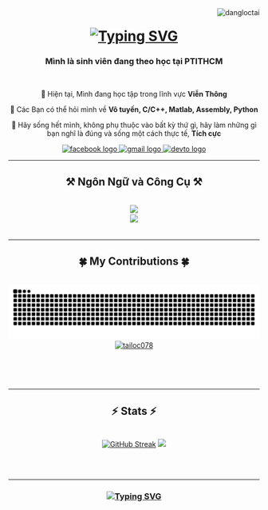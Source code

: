 <img align="right" src="https://komarev.com/ghpvc/?username=tailoc078&label=Profile%20views&color=0e75b6&style=flat" alt="dangloctai" />

<h1 align="center">
    <a href="https://git.io/typing-svg"><img src="http://readme-typing-svg.herokuapp.com?font=Righteous&size=35&pause=500&center=true&vCenter=true&width=500&height=70&lines=Xin+ch%C3%A0o!+%F0%9F%91%8B;M%C3%ACnh+t%C3%AAn+l%C3%A0+%C4%90%E1%BA%B7ng+L%E1%BB%99c+T%C3%A0i!" alt="Typing SVG" /></a>
</h1>

<h3 align="center">Mình là sinh viên đang theo học tại PTITHCM </h3>

<br/>

<div align="center">

  📘 Hiện tại, Mình đang học tập trong lĩnh vực **Viễn Thông**
  
  📘 Các Bạn có thể hỏi mình về **Vô tuyến, C/C++, Matlab, Assembly, Python**

  🥇 Hãy sống hết mình, không phụ thuộc vào bất kỳ thứ gì, hãy làm những gì bạn nghĩ là đúng và sống một cách thực tế, **Tích cực**

 </div>

<div align="center">
  <a href="https://fb.com/profile.php?id=100024047940295">
    <img src="https://img.shields.io/static/v1?message=Facebook&logo=facebook&label=&color=1877F2&logoColor=white&labelColor=&style=for-the-badge" height="35" alt="facebook logo"  />
  </a>
  <a href="mailto:tailoc2072004@gmail.com">
    <img src="https://img.shields.io/static/v1?message=Gmail&logo=gmail&label=&color=D14836&logoColor=white&labelColor=&style=for-the-badge" height="35" alt="gmail logo"  />
  </a>
  <a href="https://dev.to/tailoc078">
    <img src="https://img.shields.io/static/v1?message=dev.to&logo=dev.to&label=&color=0A0A0A&logoColor=white&labelColor=&style=for-the-badge" height="35" alt="devto logo"  />
  </a>
  
</div>

 <hr/>

<h2 align="center">⚒️ Ngôn Ngữ và Công Cụ ⚒️</h2>
<br/>
<div align="center">
  <a href="https://skillicons.dev">
    <img src="https://skillicons.dev/icons?i=htmx,c,cpp,matlab,py" /><br>
    <img src="https://skillicons.dev/icons?i=replit,vscode,git,github,cloudflare" />
  </a>
</div>

<br/>
<hr/>

<div align="center">
  <h2>🍀 My Contributions 🍀</h2>
  <br>
  <img alt="Snake animation" src="https://raw.githubusercontent.com/tailoc078/tailoc078/output/github-contribution-grid-snake.svg" /><br>
  <a href="https://github.com/ryo-ma/github-profile-trophy"><img src="https://github-profile-trophy.vercel.app/?username=tailoc078" alt="tailoc078" /></a>

  <br/><br/><br/>
</div>

<hr/>

<h2 align="center">⚡ Stats ⚡</h2>
<br>
<div align=center>
  <a href="https://git.io/streak-stats"><img src="https://streak-stats.demolab.com?user=Tailoc078&theme=react&hide_border=true&border_radius=10&card_width=390" alt="GitHub Streak" /></a>
  <img height="193" src="https://i.pinimg.com/originals/f0/f0/d9/f0f0d932d6e39c7af5aa305cbd8da735.gif"  />
</div>

<br/><br/>
<hr/>

<h3 align="center">
<a href="https://git.io/typing-svg"><img src="http://readme-typing-svg.herokuapp.com?font=Righteous&weight=200&size=28&duration=3002&pause=500&color=C07383C0&center=true&vCenter=true&random=true&width=500&height=70&lines=C%E1%BA%A3m+%C6%A1n+b%E1%BA%A1n+%C4%91%C3%A3+gh%C3%A9+th%C4%83m!+%F0%9F%8E%85;Ch%C3%BAc+b%E1%BA%A1n+m%E1%BB%99t+ng%C3%A0y+th%E1%BA%ADt+%C3%BD+ngh%C4%A9a%F0%9F%8E%81" alt="Typing SVG" /></a>
</h3>

<br/>
